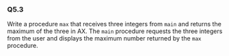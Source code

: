 ### Q5.3


Write a procedure `max` that receives three integers from `main` and returns the maximum of the three in AX. The `main` procedure requests the three integers from the user and displays the maximum number returned by the `max` procedure.